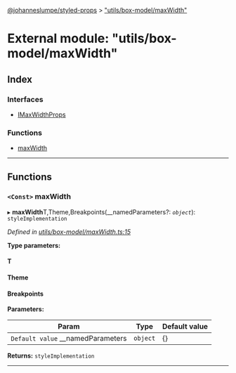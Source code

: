 [@johanneslumpe/styled-props](../README.md) > ["utils/box-model/maxWidth"](../modules/_utils_box_model_maxwidth_.md)

# External module: "utils/box-model/maxWidth"

## Index

### Interfaces

* [IMaxWidthProps](../interfaces/_utils_box_model_maxwidth_.imaxwidthprops.md)

### Functions

* [maxWidth](_utils_box_model_maxwidth_.md#maxwidth)

---

## Functions

<a id="maxwidth"></a>

### `<Const>` maxWidth

▸ **maxWidth**T,Theme,Breakpoints(__namedParameters?: *`object`*): `styleImplementation`

*Defined in [utils/box-model/maxWidth.ts:15](https://github.com/johanneslumpe/styled-props/blob/3abf398/src/utils/box-model/maxWidth.ts#L15)*

**Type parameters:**

#### T 
#### Theme 
#### Breakpoints 
**Parameters:**

| Param | Type | Default value |
| ------ | ------ | ------ |
| `Default value` __namedParameters | `object` |  {} |

**Returns:** `styleImplementation`

___

